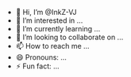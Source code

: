 - 👋 Hi, I’m @InkZ-VJ
- 👀 I’m interested in ...
- 🌱 I’m currently learning ...
- 💞️ I’m looking to collaborate on ...
- 📫 How to reach me ...
- 😄 Pronouns: ...
- ⚡ Fun fact: ...

<!---
InkZ-VJ/InkZ-VJ is a ✨ special ✨ repository because its `README.md` (this file) appears on your GitHub profile.
You can click the Preview link to take a look at your changes.
--->
